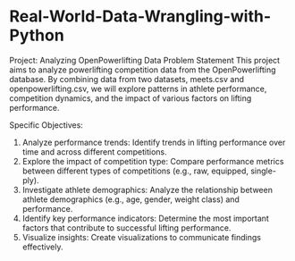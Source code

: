 # Real-World-Data-Wrangling-with-Python
Project: Analyzing OpenPowerlifting Data
Problem Statement
This project aims to analyze powerlifting competition data from the OpenPowerlifting database. By combining data from two datasets, meets.csv and openpowerlifting.csv, we will explore patterns in athlete performance, competition dynamics, and the impact of various factors on lifting performance.

Specific Objectives:
1. Analyze performance trends: Identify trends in lifting performance over time and across different competitions.
2. Explore the impact of competition type: Compare performance metrics between different types of competitions (e.g., raw, equipped, single-ply).
3. Investigate athlete demographics: Analyze the relationship between athlete demographics (e.g., age, gender, weight class) and performance.
4. Identify key performance indicators: Determine the most important factors that contribute to successful lifting performance.
5. Visualize insights: Create visualizations to communicate findings effectively.
